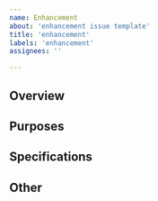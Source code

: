 ```yaml
---
name: Enhancement
about: 'enhancement issue template'
title: 'enhancement'
labels: 'enhancement'
assignees: ''

---
```


## Overview

## Purposes

## Specifications

## Other